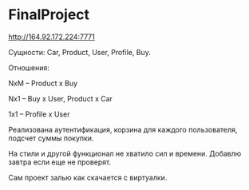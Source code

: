 # FinalProject
http://164.92.172.224:7771

Сущности:
Car,
Product,
User,
Profile,
Buy.

Отношения:

NxM – Product x Buy

Nx1 – Buy x User, Product x Car

1x1 – Profile x User


Реализована аутентификация, корзина для каждого пользователя, подсчет суммы покупки.

На стили и другой функционал не хватило сил и времени. Добавлю завтра если еще не проверят.

Сам проект залью как скачается с виртуалки.